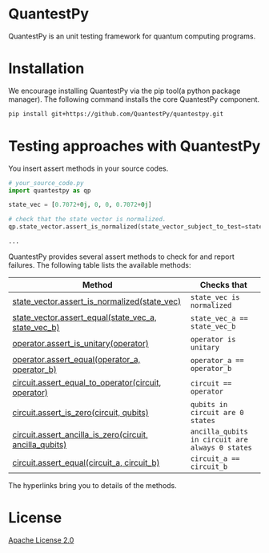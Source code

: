 # QuantestPy
QuantestPy is an unit testing framework for quantum computing programs.


# Installation
We encourage installing QuantestPy via the pip tool(a python package manager).
The following command installs the core QuantestPy component.
```bash
pip install git+https://github.com/QuantestPy/quantestpy.git
```


# Testing approaches with QuantestPy
You insert assert methods in your source codes.
```py
# your_source_code.py
import quantestpy as qp

state_vec = [0.7072+0j, 0, 0, 0.7072+0j]

# check that the state vector is normalized.
qp.state_vector.assert_is_normalized(state_vector_subject_to_test=state_vec)

...
```

QuantestPy provides several assert methods to check for and report failures. The following table lists the available methods:

Method | Checks that
--- | ---
[state_vector.assert_is_normalized(state_vec)](./doc/state_vector_assert_is_normalized.md) | `state_vec is normalized`
[state_vector.assert_equal(state_vec_a, state_vec_b)](./doc/state_vector_assert_equal.md) | `state_vec_a == state_vec_b`
[operator.assert_is_unitary(operator)](./doc/operator_assert_is_unitary.md) | `operator is unitary`
[operator.assert_equal(operator_a, operator_b)](./doc/operator_assert_equal.md) | `operator_a == operator_b`
[circuit.assert_equal_to_operator(circuit, operator)](./doc/circuit_assert_equal_to_operator.md) | `circuit == operator`
[circuit.assert_is_zero(circuit, qubits)](./doc/circuit_assert_is_zero.md) | `qubits in circuit are 0 states`
[circuit.assert_ancilla_is_zero(circuit, ancilla_qubits)](./doc/circuit_assert_ancilla_is_zero.md) | `ancilla_qubits in circuit are always 0 states`
[circuit.assert_equal(circuit_a, circuit_b)](./doc/circuit_assert_equal.md) | `circuit_a == circuit_b`

The hyperlinks bring you to details of the methods.

# License
[Apache License 2.0](LICENSE.txt)
